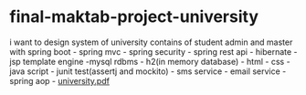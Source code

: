 # final-maktab-project-university
i want to  design system of university contains of student admin and master with spring boot - spring mvc - spring security - spring rest api - hibernate - jsp template engine 
-mysql rdbms - h2(in memory database) - html - css - java script - junit test(assertj and mockito) - sms service - email service - spring aop - 
[university.pdf](https://github.com/nasrmohammad4804/final-maktab-project-university/files/7624254/university.pdf)
